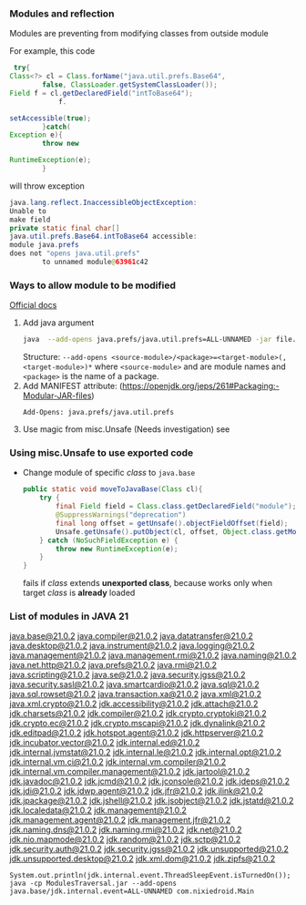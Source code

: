 ### Modules and reflection

Modules are preventing from modifying
classes from outside module

For example, this code

```java
 try{
Class<?> cl = Class.forName("java.util.prefs.Base64",
        false, ClassLoader.getSystemClassLoader());
Field f = cl.getDeclaredField("intToBase64");
            f.

setAccessible(true);
        }catch(
Exception e){
        throw new

RuntimeException(e);
        }
```

will throw exception

```java
java.lang.reflect.InaccessibleObjectException:
Unable to
make field
private static final char[]
java.util.prefs.Base64.intToBase64 accessible:
module java.prefs 
does not "opens java.util.prefs"
        to unnamed module@63961c42
```

### Ways to allow module to be modified

[Official docs](https://openjdk.org/jeps/261)

1. Add java argument
   ```sh
   java  --add-opens java.prefs/java.util.prefs=ALL-UNNAMED -jar file.jar 
   ```
   Structure:
   `--add-opens <source-module>/<package>=<target-module>(,<target-module>)*`
   where `<source-module>` and <target-module> are
   module names
   and `<package>` is the name of a package.
2. Add MANIFEST attribute:
   (https://openjdk.org/jeps/261#Packaging:-Modular-JAR-files)
    ```
    Add-Opens: java.prefs/java.util.prefs
   ```
3. Use magic from misc.Unsafe
   (Needs investigation)
   see

### Using misc.Unsafe to use exported code

- Change module of specific _class_ to `java.base`
    ```java
   public static void moveToJavaBase(Class cl){
        try {
            final Field field = Class.class.getDeclaredField("module");
            @SuppressWarnings("deprecation")
            final long offset = getUnsafe().objectFieldOffset(field);
            Unsafe.getUnsafe().putObject(cl, offset, Object.class.getModule());
        } catch (NoSuchFieldException e) {
            throw new RuntimeException(e);
        }
    }
  ```
  fails if _class_ extends __unexported class__,
  because works only when target _class_ is __already__
  loaded

### List of modules in JAVA 21

java.base@21.0.2
java.compiler@21.0.2
java.datatransfer@21.0.2
java.desktop@21.0.2
java.instrument@21.0.2
java.logging@21.0.2
java.management@21.0.2
java.management.rmi@21.0.2
java.naming@21.0.2
java.net.http@21.0.2
java.prefs@21.0.2
java.rmi@21.0.2
java.scripting@21.0.2
java.se@21.0.2
java.security.jgss@21.0.2
java.security.sasl@21.0.2
java.smartcardio@21.0.2
java.sql@21.0.2
java.sql.rowset@21.0.2
java.transaction.xa@21.0.2
java.xml@21.0.2
java.xml.crypto@21.0.2
jdk.accessibility@21.0.2
jdk.attach@21.0.2
jdk.charsets@21.0.2
jdk.compiler@21.0.2
jdk.crypto.cryptoki@21.0.2
jdk.crypto.ec@21.0.2
jdk.crypto.mscapi@21.0.2
jdk.dynalink@21.0.2
jdk.editpad@21.0.2
jdk.hotspot.agent@21.0.2
jdk.httpserver@21.0.2
jdk.incubator.vector@21.0.2
jdk.internal.ed@21.0.2
jdk.internal.jvmstat@21.0.2
jdk.internal.le@21.0.2
jdk.internal.opt@21.0.2
jdk.internal.vm.ci@21.0.2
jdk.internal.vm.compiler@21.0.2
jdk.internal.vm.compiler.management@21.0.2
jdk.jartool@21.0.2
jdk.javadoc@21.0.2
jdk.jcmd@21.0.2
jdk.jconsole@21.0.2
jdk.jdeps@21.0.2
jdk.jdi@21.0.2
jdk.jdwp.agent@21.0.2
jdk.jfr@21.0.2
jdk.jlink@21.0.2
jdk.jpackage@21.0.2
jdk.jshell@21.0.2
jdk.jsobject@21.0.2
jdk.jstatd@21.0.2
jdk.localedata@21.0.2
jdk.management@21.0.2
jdk.management.agent@21.0.2
jdk.management.jfr@21.0.2
jdk.naming.dns@21.0.2
jdk.naming.rmi@21.0.2
jdk.net@21.0.2
jdk.nio.mapmode@21.0.2
jdk.random@21.0.2
jdk.sctp@21.0.2
jdk.security.auth@21.0.2
jdk.security.jgss@21.0.2
jdk.unsupported@21.0.2
jdk.unsupported.desktop@21.0.2
jdk.xml.dom@21.0.2
jdk.zipfs@21.0.2

```
System.out.println(jdk.internal.event.ThreadSleepEvent.isTurnedOn());
java -cp ModulesTraversal.jar --add-opens java.base/jdk.internal.event=ALL-UNNAMED com.nixiedroid.Main

```
